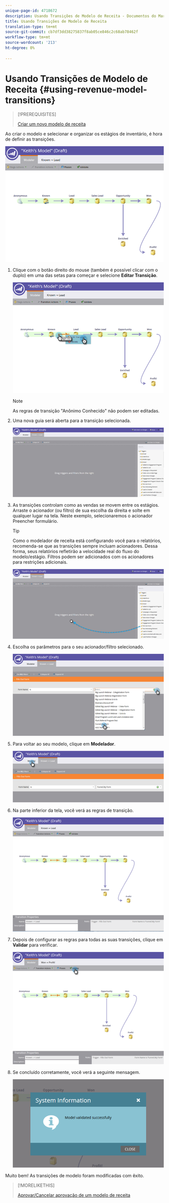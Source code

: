 ```yaml
---
unique-page-id: 4718672
description: Usando Transições de Modelo de Receita - Documentos do Marketing - Documentação do Produto
title: Usando Transições de Modelo de Receita
translation-type: tm+mt
source-git-commit: cb7df3dd38275837f8ab05ce846c2c68ab78462f
workflow-type: tm+mt
source-wordcount: '213'
ht-degree: 0%

---
```



# Usando Transições de Modelo de Receita {#using-revenue-model-transitions}

>[!PREREQUISITES]
>
>[Criar um novo modelo de receita](/help/marketo/product-docs/reporting/revenue-cycle-analytics/revenue-cycle-models/create-a-new-revenue-model.md)

Ao criar o modelo e selecionar e organizar os estágios de inventário, é hora de definir as transições.

![](assets/one-2.png)

1. Clique com o botão direito do mouse (também é possível clicar com o duplo) em uma das setas para começar e selecione **Editar Transição**.

   ![](assets/two-2.png)

   >[!NOTE]
   >
   >As regras de transição &quot;Anônimo Conhecido&quot; não podem ser editadas.

1. Uma nova guia será aberta para a transição selecionada.

   ![](assets/three-1.png)

1. As transições controlam como as vendas se movem entre os estágios. Arraste o acionador (ou filtro) de sua escolha da direita e solte em qualquer lugar na tela. Neste exemplo, selecionaremos o acionador Preencher formulário.

   >[!TIP]
   >
   >Como o modelador de receita está configurando você para o relatórios, recomenda-se que as transições sempre incluam acionadores. Dessa forma, seus relatórios refletirão a velocidade real do fluxo do modelo/estágio. Filtros podem ser adicionados com os acionadores para restrições adicionais.

   ![](assets/four-2.png)

1. Escolha os parâmetros para o seu acionador/filtro selecionado.

   ![](assets/five-2.png)

1. Para voltar ao seu modelo, clique em **Modelador**.

   ![](assets/six.png)

1. Na parte inferior da tela, você verá as regras de transição.

   ![](assets/seven.png)

1. Depois de configurar as regras para todas as suas transições, clique em **Validar** para verificar.

   ![](assets/eight.png)

1. Se concluído corretamente, você verá a seguinte mensagem.

   ![](assets/nine.png)

Muito bem! As transições de modelo foram modificadas com êxito.

>[!MORELIKETHIS]
>
>[Aprovar/Cancelar aprovação de um modelo de receita](/help/marketo/product-docs/reporting/revenue-cycle-analytics/revenue-cycle-models/approve-unapprove-a-revenue-model.md)
